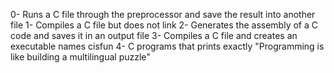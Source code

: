 0- Runs a C file through the preprocessor and save the result into another file
1- Compiles a C file but does not link
2- Generates the assembly of a C code and saves it in an output file
3- Compiles a C file and creates an executable names cisfun
4- C programs that prints exactly "Programming is like building a multilingual puzzle"
